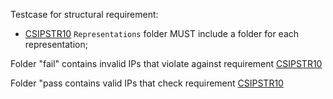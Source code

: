 Testcase for structural requirement:

- [CSIPSTR10](https://dilcisboard.github.io/E-ARK-CSIP/specification/implementation/structure/#CSIPSTR10)
  `Representations` folder MUST include a folder for each representation;

Folder "fail" contains invalid IPs that violate against requirement [CSIPSTR10](https://dilcisboard.github.io/E-ARK-CSIP/specification/implementation/structure/#CSIPSTR10)

Folder "pass contains valid IPs that check requirement [CSIPSTR10](https://dilcisboard.github.io/E-ARK-CSIP/specification/implementation/structure/#CSIPSTR10)
